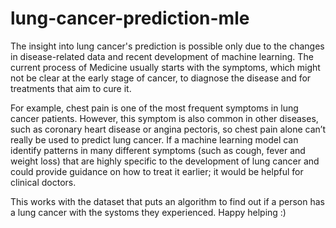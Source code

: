# lung-cancer-prediction-mle

The insight into lung cancer's prediction is possible only due to the changes in disease-related data and recent development of machine learning. The current process of Medicine usually starts with the symptoms, which might not be clear at the early stage of cancer, to diagnose the disease and for treatments that aim to cure it.

For example, chest pain is one of the most frequent symptoms in lung cancer patients. However, this symptom is also common in other diseases, such as coronary heart disease or angina pectoris, so chest pain alone can’t really be used to predict lung cancer. If a machine learning model can identify patterns in many different symptoms (such as cough, fever and weight loss) that are highly specific to the development of lung cancer and could provide guidance on how to treat it earlier; it would be helpful for clinical doctors.

This works with the dataset that puts an algorithm to find out if a person has a lung cancer with the systoms they experienced. Happy helping :)
